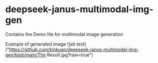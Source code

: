 # deepseek-janus-multimodal-img-gen
Contains the Demo file for multimodal image generation

Example of generated image
![alt text]("https://github.com/kinkuan/deepseek-janus-multimodal-img-gen/blob/main/The Result.jpg?raw=true")
